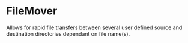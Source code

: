 # FileMover
Allows for rapid file transfers between several user defined source and destination directories dependant on file name(s).
